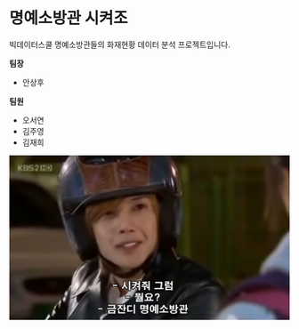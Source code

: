 # 명예소방관 시켜조
빅데이터스쿨 명예소방관들의 화재현황 데이터 분석 프로젝트입니다.

**팀장**
- 안상후

**팀원**
- 오서연
- 김주영 
- 김재희

![](img.jpg)